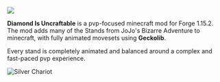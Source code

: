 ![](https://cdn.discordapp.com/attachments/897147833034080347/1000572735354830858/Diamond_Is_Uncraftable_Logo.png)

**Diamond Is Uncraftable** is a pvp-focused minecraft mod for Forge 1.15.2. The mod adds
 many of the Stands from JoJo's Bizarre Adventure to minecraft, with fully animated movesets using **Geckolib**.

Every stand is completely animated and balanced around a complex and fast-paced pvp experience.

![Silver Chariot](https://cdn.discordapp.com/attachments/897147788616400953/897160113322868797/SPOILER_chariotforward.gif)